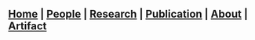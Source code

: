 ## [**Home**](./) | [People](./people) | [Research](./research) | [Publication](./publication) | [About](./about) | [Artifact](./artifact) 
